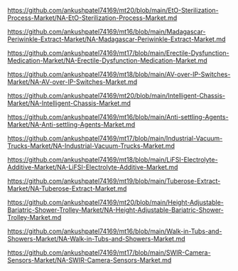 <p><a href="https://github.com/ankushpatel74169/mt20/blob/main/EtO-Sterilization-Process-Market/NA-EtO-Sterilization-Process-Market.md">https://github.com/ankushpatel74169/mt20/blob/main/EtO-Sterilization-Process-Market/NA-EtO-Sterilization-Process-Market.md</a></p><p><a href="https://github.com/ankushpatel74169/mt16/blob/main/Madagascar-Periwinkle-Extract-Market/NA-Madagascar-Periwinkle-Extract-Market.md">https://github.com/ankushpatel74169/mt16/blob/main/Madagascar-Periwinkle-Extract-Market/NA-Madagascar-Periwinkle-Extract-Market.md</a></p><p><a href="https://github.com/ankushpatel74169/mt17/blob/main/Erectile-Dysfunction-Medication-Market/NA-Erectile-Dysfunction-Medication-Market.md">https://github.com/ankushpatel74169/mt17/blob/main/Erectile-Dysfunction-Medication-Market/NA-Erectile-Dysfunction-Medication-Market.md</a></p><p><a href="https://github.com/ankushpatel74169/mt18/blob/main/AV-over-IP-Switches-Market/NA-AV-over-IP-Switches-Market.md">https://github.com/ankushpatel74169/mt18/blob/main/AV-over-IP-Switches-Market/NA-AV-over-IP-Switches-Market.md</a></p><p><a href="https://github.com/ankushpatel74169/mt20/blob/main/Intelligent-Chassis-Market/NA-Intelligent-Chassis-Market.md">https://github.com/ankushpatel74169/mt20/blob/main/Intelligent-Chassis-Market/NA-Intelligent-Chassis-Market.md</a></p><p><a href="https://github.com/ankushpatel74169/mt16/blob/main/Anti-settling-Agents-Market/NA-Anti-settling-Agents-Market.md">https://github.com/ankushpatel74169/mt16/blob/main/Anti-settling-Agents-Market/NA-Anti-settling-Agents-Market.md</a></p><p><a href="https://github.com/ankushpatel74169/mt17/blob/main/Industrial-Vacuum-Trucks-Market/NA-Industrial-Vacuum-Trucks-Market.md">https://github.com/ankushpatel74169/mt17/blob/main/Industrial-Vacuum-Trucks-Market/NA-Industrial-Vacuum-Trucks-Market.md</a></p><p><a href="https://github.com/ankushpatel74169/mt18/blob/main/LiFSI-Electrolyte-Additive-Market/NA-LiFSI-Electrolyte-Additive-Market.md">https://github.com/ankushpatel74169/mt18/blob/main/LiFSI-Electrolyte-Additive-Market/NA-LiFSI-Electrolyte-Additive-Market.md</a></p><p><a href="https://github.com/ankushpatel74169/mt19/blob/main/Tuberose-Extract-Market/NA-Tuberose-Extract-Market.md">https://github.com/ankushpatel74169/mt19/blob/main/Tuberose-Extract-Market/NA-Tuberose-Extract-Market.md</a></p><p><a href="https://github.com/ankushpatel74169/mt20/blob/main/Height-Adjustable-Bariatric-Shower-Trolley-Market/NA-Height-Adjustable-Bariatric-Shower-Trolley-Market.md">https://github.com/ankushpatel74169/mt20/blob/main/Height-Adjustable-Bariatric-Shower-Trolley-Market/NA-Height-Adjustable-Bariatric-Shower-Trolley-Market.md</a></p><p><a href="https://github.com/ankushpatel74169/mt16/blob/main/Walk-in-Tubs-and-Showers-Market/NA-Walk-in-Tubs-and-Showers-Market.md">https://github.com/ankushpatel74169/mt16/blob/main/Walk-in-Tubs-and-Showers-Market/NA-Walk-in-Tubs-and-Showers-Market.md</a></p><p><a href="https://github.com/ankushpatel74169/mt17/blob/main/SWIR-Camera-Sensors-Market/NA-SWIR-Camera-Sensors-Market.md">https://github.com/ankushpatel74169/mt17/blob/main/SWIR-Camera-Sensors-Market/NA-SWIR-Camera-Sensors-Market.md</a></p>
